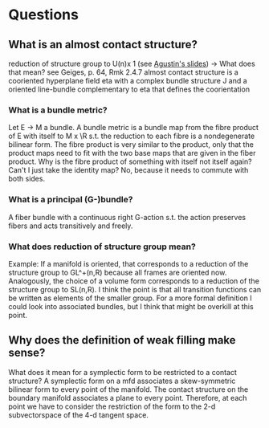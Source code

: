 # Questions

## What is an almost contact structure?
reduction of structure group to U(n)x 1 (see [Agustin's slides](./papers/Moreno24_slides.pdf))
-> What does that mean?
see Geiges, p. 64, Rmk 2.4.7
almost contact structure is a cooriented hyperplane field eta with a complex bundle structure J and a oriented line-bundle complementary to eta that defines the coorientation
### What is a bundle metric?
Let E -> M a bundle. A bundle metric is a bundle map from the fibre product of E with itself to M x \R
s.t. the reduction to each fibre is a nondegenerate bilinear form.
The fibre product is very similar to the product, only that the product maps need to fit with the two base maps that are given in the fiber product.
Why is the fibre product of something with itself not itself again? Can't I just take the identity map? No, because it needs to commute with both sides.


### What is a principal (G-)bundle?
A fiber bundle with a continuous right G-action s.t. the action preserves fibers and acts transitively and freely.

### What does reduction of structure group mean?
Example: If a manifold is oriented, that corresponds to a reduction of the structure group to GL^+(n,R) because all frames are oriented now.
Analogously, the choice of a volume form corresponds to a reduction of the structure group to SL(n,R).
I think the point is that all transition functions can be written as elements of the smaller group.
For a more formal definition I could look into associated bundles, but I think that might be overkill at this point.


## Why does the definition of weak filling make sense?
What does it mean for a symplectic form to be restricted to a contact structure?
A symplectic form on a mfd associates a skew-symmetric bilinear form to every point of the manifold. The contact structure on the boundary manifold associates a plane to every point. Therefore, at each point we have to consider the restriction of the form to the 2-d subvectorspace of the 4-d tangent space.

